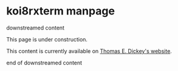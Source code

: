 # koi8rxterm manpage

downstreamed content

This page is under construction.

This content is currently available on [Thomas E. Dickey's website](https://invisible-island.net/xterm/manpage/koi8rxterm.html).

end of downstreamed content
